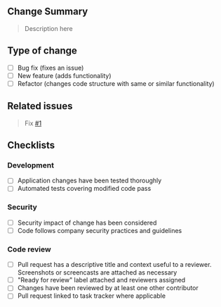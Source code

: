 ## Change Summary

> Description here

## Type of change
- [ ] Bug fix (fixes an issue)
- [ ] New feature (adds functionality)
- [ ] Refactor (changes code structure with same or similar functionality)

## Related issues

> Fix [#1]() 

## Checklists

### Development

- [ ] Application changes have been tested thoroughly
- [ ] Automated tests covering modified code pass

### Security

- [ ] Security impact of change has been considered
- [ ] Code follows company security practices and guidelines

### Code review 

- [ ] Pull request has a descriptive title and context useful to a reviewer. Screenshots or screencasts are attached as necessary
- [ ] "Ready for review" label attached and reviewers assigned
- [ ] Changes have been reviewed by at least one other contributor
- [ ] Pull request linked to task tracker where applicable
